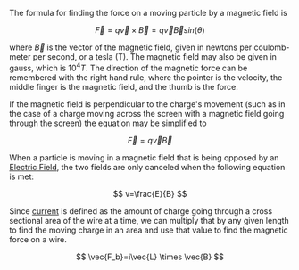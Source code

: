 The formula for finding the force on a moving particle by a magnetic field is 

$$
\vec{F}=q \vec{v} \times \vec{B} = q\vec{v}\vec{B}sin(\theta)
$$

where $\vec{B}$ is the vector of the magnetic field, given in newtons per coulomb-meter per second, or a tesla (T). The magnetic field may also be given in gauss, which is $10^4T$. The direction of the magnetic force can be remembered with the right hand rule, where the pointer is the velocity, the middle finger is the magnetic field, and the thumb is the force.


If the magnetic field is perpendicular to the charge's movement (such as in the case of a charge moving across the screen with a magnetic field going through the screen) the equation may be simplified to 

$$
\vec{F}=q\vec{v}\vec{B}
$$


When a particle is moving in a magnetic field that is being opposed by an [Electric Field](electric%20field.md), the two fields are only canceled when the following equation is met:

$$
v=\frac{E}{B}
$$

Since [current](Electric%20Current.md) is defined as the amount of charge going through a cross sectional area of the wire at a time, we can multiply that by any given length to find the moving charge in an area and use that value to find the magnetic force on a wire.

$$
\vec{F_b}=i\vec{L} \times \vec{B}
$$